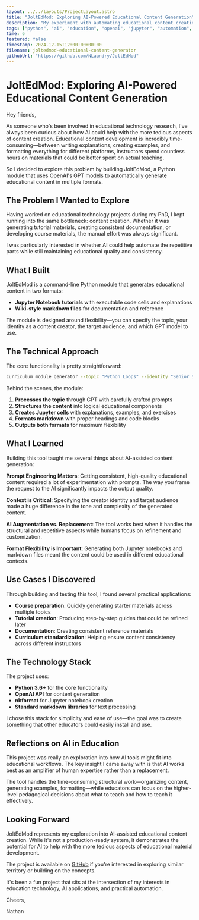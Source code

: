 ```yaml
---
layout: ../../layouts/ProjectLayout.astro
title: "JoltEdMod: Exploring AI-Powered Educational Content Generation"
description: "My experiment with automating educational content creation using Python and OpenAI's GPT models to generate Jupyter notebooks and markdown tutorials for computer science courses."
tags: ["python", "ai", "education", "openai", "jupyter", "automation", "teaching", "content-generation"]
time: 6
featured: false
timestamp: 2024-12-15T12:00:00+00:00
filename: joltedmod-educational-content-generator
githubUrl: "https://github.com/NLaundry/JoltEdMod"
---
```


# JoltEdMod: Exploring AI-Powered Educational Content Generation

Hey friends,

As someone who's been involved in educational technology research, I've always been curious about how AI could help with the more tedious aspects of content creation. Educational content development is incredibly time-consuming—between writing explanations, creating examples, and formatting everything for different platforms, instructors spend countless hours on materials that could be better spent on actual teaching.

So I decided to explore this problem by building JoltEdMod, a Python module that uses OpenAI's GPT models to automatically generate educational content in multiple formats.

## The Problem I Wanted to Explore

Having worked on educational technology projects during my PhD, I kept running into the same bottleneck: content creation. Whether it was generating tutorial materials, creating consistent documentation, or developing course materials, the manual effort was always significant.

I was particularly interested in whether AI could help automate the repetitive parts while still maintaining educational quality and consistency.

## What I Built

JoltEdMod is a command-line Python module that generates educational content in two formats:

- **Jupyter Notebook tutorials** with executable code cells and explanations
- **Wiki-style markdown files** for documentation and reference

The module is designed around flexibility—you can specify the topic, your identity as a content creator, the target audience, and which GPT model to use.

## The Technical Approach

The core functionality is pretty straightforward:

```bash
curriculum_module_generator --topic "Python Loops" --identity "Senior Software Engineer" --target_audience "high school students"
```

Behind the scenes, the module:

1. **Processes the topic** through GPT with carefully crafted prompts
2. **Structures the content** into logical educational components
3. **Creates Jupyter cells** with explanations, examples, and exercises
4. **Formats markdown** with proper headings and code blocks
5. **Outputs both formats** for maximum flexibility

## What I Learned

Building this tool taught me several things about AI-assisted content generation:

**Prompt Engineering Matters**: Getting consistent, high-quality educational content required a lot of experimentation with prompts. The way you frame the request to the AI significantly impacts the output quality.

**Context is Critical**: Specifying the creator identity and target audience made a huge difference in the tone and complexity of the generated content.

**AI Augmentation vs. Replacement**: The tool works best when it handles the structural and repetitive aspects while humans focus on refinement and customization.

**Format Flexibility is Important**: Generating both Jupyter notebooks and markdown files meant the content could be used in different educational contexts.

## Use Cases I Discovered

Through building and testing this tool, I found several practical applications:

- **Course preparation**: Quickly generating starter materials across multiple topics
- **Tutorial creation**: Producing step-by-step guides that could be refined later
- **Documentation**: Creating consistent reference materials
- **Curriculum standardization**: Helping ensure content consistency across different instructors

## The Technology Stack

The project uses:

- **Python 3.6+** for the core functionality
- **OpenAI API** for content generation
- **nbformat** for Jupyter notebook creation
- **Standard markdown libraries** for text processing

I chose this stack for simplicity and ease of use—the goal was to create something that other educators could easily install and use.

## Reflections on AI in Education

This project was really an exploration into how AI tools might fit into educational workflows. The key insight I came away with is that AI works best as an amplifier of human expertise rather than a replacement.

The tool handles the time-consuming structural work—organizing content, generating examples, formatting—while educators can focus on the higher-level pedagogical decisions about what to teach and how to teach it effectively.

## Looking Forward

JoltEdMod represents my exploration into AI-assisted educational content creation. While it's not a production-ready system, it demonstrates the potential for AI to help with the more tedious aspects of educational material development.

The project is available on [GitHub](https://github.com/NLaundry/JoltEdMod) if you're interested in exploring similar territory or building on the concepts.

It's been a fun project that sits at the intersection of my interests in education technology, AI applications, and practical automation.

Cheers,

Nathan 